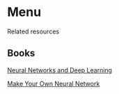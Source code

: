 # Menu
Related resources
## Books
[Neural Networks and Deep Learning][]

[Neural Networks And Deep Learning]: http://neuralnetworksanddeeplearning.com/        "Neural Networks And Deep Learning"

[Make Your Own Neural Network][]

[Make Your Own Neural Network]: https://www.amazon.com/Make-Your-Own-Neural-Network/dp/1530826608       "Make Your Own Neural Network"

